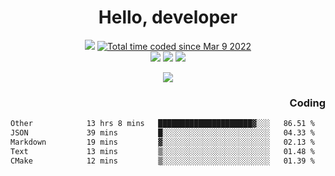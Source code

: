 # <div align='center' >Hello, developer</div>

<div align='center'>
  <a ><img src="https://img.shields.io/badge/dynamic/json?url=https%3A%2F%2Fapi.swo.moe%2Fstats%2Fgithub%2FFree-Aaron-Li&query=count&color=181717&label=GitHub&labelColor=282c34&logo=github&suffix=+follows&cacheSeconds=3600"></a>
  <a href="https://wakatime.com/@fe40087f-8eae-48dc-9950-ad0633db1591"><img src="https://wakatime.com/badge/user/fe40087f-8eae-48dc-9950-ad0633db1591.svg" alt="Total time coded since Mar 9 2022" /></a>
</div>
<div align='center'>
  <a><img src="https://img.shields.io/badge/C%2FC%2B%2B%20-%20%2375664D"></a>
  <a><img src="https://img.shields.io/badge/Kotlin%20-%20%2375664D"></a>
  <a><img src="https://img.shields.io/badge/JavaScript%20-%20%2375664D"></a>
</div>

<p align="center">
  <img src="https://readme-typing-svg.demolab.com/?lines=你好!+开发者;Hello!+ developer&font=Fira%20Code&center=true&width=380&height=50&duration=4000&pause=1000">
</p>


<div align='right'>
  <h3>Coding</h3>
</div>

<!--START_SECTION:waka-->

```txt
Other            13 hrs 8 mins   █████████████████████▓░░░   86.51 %
JSON             39 mins         █░░░░░░░░░░░░░░░░░░░░░░░░   04.33 %
Markdown         19 mins         ▓░░░░░░░░░░░░░░░░░░░░░░░░   02.13 %
Text             13 mins         ▒░░░░░░░░░░░░░░░░░░░░░░░░   01.48 %
CMake            12 mins         ▒░░░░░░░░░░░░░░░░░░░░░░░░   01.39 %
```

<!--END_SECTION:waka-->




